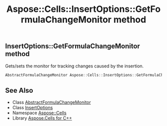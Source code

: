 ﻿---
title: Aspose::Cells::InsertOptions::GetFormulaChangeMonitor method
linktitle: GetFormulaChangeMonitor
second_title: Aspose.Cells for C++ API Reference
description: 'Aspose::Cells::InsertOptions::GetFormulaChangeMonitor method. Gets/sets the monitor for tracking changes caused by the insertion in C++.'
type: docs
weight: 1000
url: /cpp/aspose.cells/insertoptions/getformulachangemonitor/
---
## InsertOptions::GetFormulaChangeMonitor method


Gets/sets the monitor for tracking changes caused by the insertion.

```cpp
AbstractFormulaChangeMonitor Aspose::Cells::InsertOptions::GetFormulaChangeMonitor()
```

## See Also

* Class [AbstractFormulaChangeMonitor](../../abstractformulachangemonitor/)
* Class [InsertOptions](../)
* Namespace [Aspose::Cells](../../)
* Library [Aspose.Cells for C++](../../../)
